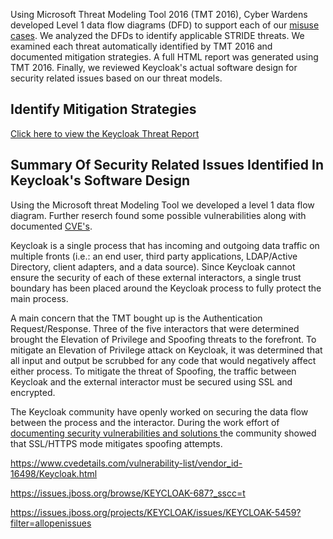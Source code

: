 Using Microsoft Threat Modeling Tool 2016 (TMT 2016), Cyber Wardens developed Level 1 data flow diagrams (DFD) to support each of our <a href="https://github.com/DanielLucier/CYBER8420-SemesterProject/tree/master/MisuseCases">misuse cases</a>. We analyzed the DFDs to identify applicable STRIDE threats. We examined each threat automatically identified by TMT 2016 and documented mitigation strategies. A full HTML report was generated using TMT 2016. Finally, we reviewed Keycloak's actual software design for security related issues based on our threat models.

Identify Mitigation Strategies
------------------------------

<a href = "https://daniellucier.github.io/CYBER8420-SemesterProject/ThreatModels/Reports/Keycloak-Threat-Report.htm">Click here to view the Keycloak Threat Report</a>

Summary Of Security Related Issues Identified In Keycloak's Software Design
----------------------------------------------------------------------------

Using the Microsoft threat Modeling Tool we developed a level 1 data flow diagram. Further reserch found some possible vulnerabilities along with documented <a href = "https://www.cvedetails.com/vulnerability-list/vendor_id-16498/Keycloak.html">CVE's</a>.

Keycloak is a single process that has incoming and outgoing data traffic on multiple fronts (i.e.: an end user, third party applications, LDAP/Active Directory, client adapters, and a data source). Since Keycloak cannot ensure the security of each of these external interactors, a single trust boundary has been placed around the Keycloak process to fully protect the main process.

A main concern that the TMT bought up is the Authentication Request/Response. Three of the five interactors that were determined brought the Elevation of Privilege and Spoofing threats to the forefront. To mitigate an Elevation of Privilege attack on Keycloak, it was determined that all input and output be scrubbed for any code that would negatively affect either process. To mitigate the threat of Spoofing, the traffic between Keycloak and the external interactor must be secured using SSL and encrypted.

The Keycloak community have openly worked on securing the data flow between the process and the interactor. During the work effort of <a href = "https://issues.jboss.org/browse/KEYCLOAK-687?_sscc=t"> documenting security vulnerabilities and solutions </a> the community showed that SSL/HTTPS mode mitigates spoofing attempts. 


https://www.cvedetails.com/vulnerability-list/vendor_id-16498/Keycloak.html

https://issues.jboss.org/browse/KEYCLOAK-687?_sscc=t

https://issues.jboss.org/projects/KEYCLOAK/issues/KEYCLOAK-5459?filter=allopenissues






